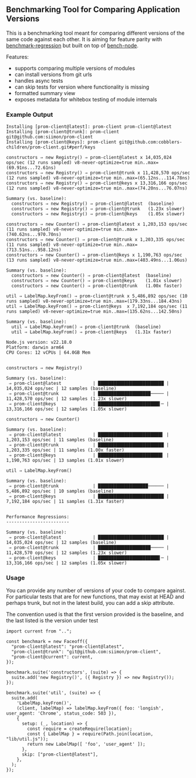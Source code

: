 ## Benchmarking Tool for Comparing Application Versions

This is a benchmarking tool meant for comparing different versions of the same
code against each other. It is aiming for feature parity with 
[benchmark-regression](https://github.com/nowells/benchmark-regression)
but built on top of [bench-node](https://github.com/RafaelGSS/bench-node).

Features:

- supports comparing multiple versions of modules
- can install versions from git urls
- handles async tests
- can skip tests for version where functionality is missing 
- formatted summary view
- exposes metadata for whitebox testing of module internals

### Example Output

```
Installing [prom-client@latest]: prom-client prom-client@latest
Installing [prom-client@trunk]: prom-client git@github.com:siimon/prom-client
Installing [prom-client@keys]: prom-client git@github.com:cobblers-children/prom-client.git#perf/keys

constructors ⇒ new Registry() ⇒ prom-client@latest x 14,035,024 ops/sec (12 runs sampled) v8-never-optimize=true min..max=(69.91ns...72.61ns)
constructors ⇒ new Registry() ⇒ prom-client@trunk x 11,428,570 ops/sec (12 runs sampled) v8-never-optimize=true min..max=(65.12ns...114.78ns)
constructors ⇒ new Registry() ⇒ prom-client@keys x 13,316,166 ops/sec (12 runs sampled) v8-never-optimize=true min..max=(74.20ns...76.07ns)

Summary (vs. baseline):
  constructors ⇒ new Registry() ⇒ prom-client@latest  (baseline)
  constructors ⇒ new Registry() ⇒ prom-client@trunk   (1.23x slower)
  constructors ⇒ new Registry() ⇒ prom-client@keys    (1.05x slower)

constructors ⇒ new Counter() ⇒ prom-client@latest x 1,203,153 ops/sec (11 runs sampled) v8-never-optimize=true min..max=(740.62ns...970.70ns)
constructors ⇒ new Counter() ⇒ prom-client@trunk x 1,203,335 ops/sec (11 runs sampled) v8-never-optimize=true min..max=(713.51ns...958.12ns)
constructors ⇒ new Counter() ⇒ prom-client@keys x 1,190,763 ops/sec (13 runs sampled) v8-never-optimize=true min..max=(403.49ns...1.06us)

Summary (vs. baseline):
  constructors ⇒ new Counter() ⇒ prom-client@latest  (baseline)
  constructors ⇒ new Counter() ⇒ prom-client@keys    (1.01x slower)
  constructors ⇒ new Counter() ⇒ prom-client@trunk   (1.00x faster)

util ⇒ LabelMap.keyFrom() ⇒ prom-client@trunk x 5,486,892 ops/sec (10 runs sampled) v8-never-optimize=true min..max=(179.33ns...184.43ns)
util ⇒ LabelMap.keyFrom() ⇒ prom-client@keys  x 7,192,184 ops/sec (11 runs sampled) v8-never-optimize=true min..max=(135.62ns...142.50ns)

Summary (vs. baseline):
  util ⇒ LabelMap.keyFrom() ⇒ prom-client@trunk  (baseline)
  util ⇒ LabelMap.keyFrom() ⇒ prom-client@keys   (1.31x faster)

Node.js version: v22.18.0
Platform: darwin arm64
CPU Cores: 12 vCPUs | 64.0GB Mem


constructors ⇒ new Registry()

Summary (vs. baseline):
 ⇒ prom-client@latest            | █████████████████████████ | 14,035,024 ops/sec | 12 samples (baseline)
 ⇒ prom-client@trunk             | ████████████████████───── | 11,428,570 ops/sec | 12 samples (1.23x slower)
 ⇒ prom-client@keys              | ███████████████████████▌─ | 13,316,166 ops/sec | 12 samples (1.05x slower)

constructors ⇒ new Counter()

Summary (vs. baseline):
 ⇒ prom-client@latest            | ████████████████████████▌ | 1,203,153 ops/sec | 11 samples (baseline)
 ⇒ prom-client@trunk             | █████████████████████████ | 1,203,335 ops/sec | 11 samples (1.00x faster)
 ⇒ prom-client@keys              | ████████████████████████▌ | 1,190,763 ops/sec | 13 samples (1.01x slower)

util ⇒ LabelMap.keyFrom()

Summary (vs. baseline):
 ⇒ prom-client@trunk             | ███████████████████────── | 5,486,892 ops/sec | 10 samples (baseline)
 ⇒ prom-client@keys              | █████████████████████████ | 7,192,184 ops/sec | 11 samples (1.31x faster)


Performance Regressions:
------------------------

Summary (vs. baseline):
 ⇒ prom-client@latest            | █████████████████████████ | 14,035,024 ops/sec | 12 samples (baseline)
 ⇒ prom-client@trunk             | ████████████████████───── | 11,428,570 ops/sec | 12 samples (1.23x slower)
 ⇒ prom-client@keys              | ███████████████████████▌─ | 13,316,166 ops/sec | 12 samples (1.05x slower)

```

### Usage

You can provide any number of versions of your code to compare against. For particular tests that are
for new functions, that may exist at HEAD and perhaps trunk, but not in the latest build, you can add a
skip attribute.

The convention used is that the first version provided is the baseline, and the last listed is the version
under test

```
import current from "..";

const benchmark = new Faceoff({
  "prom-client@latest": "prom-client@latest",
  "prom-client@trunk": "git@github.com:siimon/prom-client",
  "prom-client@current": current,
});

benchmark.suite('constructors', (suite) => {
  suite.add('new Registry()', ({ Registry }) => new Registry());
});

benchmark.suite('util', (suite) => {
  suite.add(
    'LabelMap.keyFrom()',
    (client, labelMap) => labelMap.keyFrom({ foo: 'longish', user_agent: 'Chrome', status_code: 503 }),
    {
      setup: (_, location) => {
        const require = createRequire(location);
        const { LabelMap } = require(Path.join(location, "lib/util.js"));
        return new LabelMap([ 'foo', 'user_agent' ]);
      },
      skip: ["prom-client@latest"],
    },
  );
});

```
